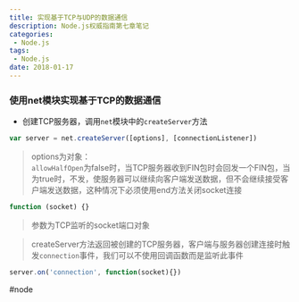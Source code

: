 ```yaml
---
title: 实现基于TCP与UDP的数据通信
description: Node.js权威指南第七章笔记
categories:
 - Node.js
tags:
 - Node.js
date: 2018-01-17
---
```

### 使用net模块实现基于TCP的数据通信
* 创建TCP服务器，调用`net`模块中的`createServer`方法
```js
var server = net.createServer([options], [connectionListener])
```
> options为对象：  
> `allowHalfOpen`为false时，当TCP服务器收到FIN包时会回发一个FIN包，当为true时，不发，使服务器可以继续向客户端发送数据，但不会继续接受客户端发送数据，这种情况下必须使用end方法关闭socket连接

```js
function (socket) {}
```
> 参数为TCP监听的socket端口对象  

> createServer方法返回被创建的TCP服务器，客户端与服务器创建连接时触发`connection`事件，我们可以不使用回调函数而是监听此事件  

```js
server.on('connection', function(socket){})
```













#node